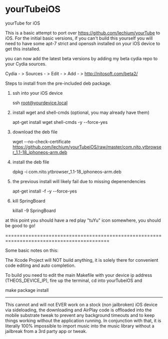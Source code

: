 # yourTubeiOS
yourTube for iOS


This is a basic attempt to port over https://github.com/lechium/yourTube to iOS. For the initial basic versions, if you can't build this yourself you will need to have some apt-7 strict and openssh installed on your iOS device to get this installed.

you can now add the latest beta versions by adding my beta cydia repo to your Cydia sources.

Cydia - > Sources - > Edit - > Add - > http://nitosoft.com/beta2/


Steps to install from the pre-included deb package.

1. ssh into your iOS device

    ssh root@yourdevice.local

2. install wget and shell-cmds (optional, you may already have them)

    apt-get install wget shell-cmds -y --force-yes

3. download the deb file

    wget --no-check-certificate https://github.com/lechium/yourTubeiOS/raw/master/com.nito.ytbrowser_1.1-18_iphoneos-arm.deb

4. install the deb file

    dpkg -i com.nito.ytbrowser_1.1-18_iphoneos-arm.deb

5. the previous install will likely fail due to missing depenendencies

    apt-get install -f -y --force-yes

6. kill SpringBoard

    killall -9 SpringBoard

at this point you should have a red play "tuYu" icon somewhere, you should be good to go!

==========================================================================================

Some basic notes on this:

The Xcode Project will NOT build anything, it is solely there for convenient code editing and auto completion. 

To build you need to edit the main Makefile with your device ip address (THEOS_DEVICE_IP), fire up the terminal, cd into yourTubeiOS and 

make package install

---

This cannot and will not EVER work on a stock (non jailbroken) iOS device via sideloading, the downloading and AirPlay code is offloaded into the mobile substrate tweak to prevent any background timeouts and to keep things working without the application running. In conjunction with that, it is literally 100% impossible to import music into the music library without a jailbreak from a 3rd party app or tweak.

